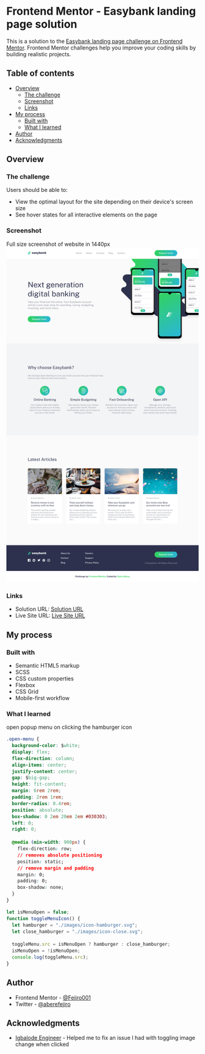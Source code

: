 # Frontend Mentor - Easybank landing page solution

This is a solution to the [Easybank landing page challenge on Frontend Mentor](https://www.frontendmentor.io/challenges/easybank-landing-page-WaUhkoDN). Frontend Mentor challenges help you improve your coding skills by building realistic projects.

## Table of contents

- [Overview](#overview)
  - [The challenge](#the-challenge)
  - [Screenshot](#screenshot)
  - [Links](#links)
- [My process](#my-process)
  - [Built with](#built-with)
  - [What I learned](#what-i-learned)
- [Author](#author)
- [Acknowledgments](#acknowledgments)

## Overview

### The challenge

Users should be able to:

- View the optimal layout for the site depending on their device's screen size
- See hover states for all interactive elements on the page

### Screenshot

Full size screenshot of website in 1440px
![](./design/easy-bank-screenshot.png)

### Links

- Solution URL: [Solution URL](https://your-solution-url.com)
- Live Site URL: [Live Site URL](https://fejiro001.github.io/easybank-landing-page-master/)

## My process

### Built with

- Semantic HTML5 markup
- SCSS
- CSS custom properties
- Flexbox
- CSS Grid
- Mobile-first workflow

### What I learned

open popup menu on clicking the hamburger icon

```css
.open-menu {
  background-color: $white;
  display: flex;
  flex-direction: column;
  align-items: center;
  justify-content: center;
  gap: $big-gap;
  height: fit-content;
  margin: 6rem 2rem;
  padding: 2rem 1rem;
  border-radius: 0.4rem;
  position: absolute;
  box-shadow: 0 2em 20em 2em #030303;
  left: 0;
  right: 0;

  @media (min-width: 900px) {
    flex-direction: row;
    // removes absolute positioning
    position: static;
    // remove margin and padding
    margin: 0;
    padding: 0;
    box-shadow: none;
  }
}
```

```js
let isMenuOpen = false;
function toggleMenuIcon() {
  let hamburger = "./images/icon-hamburger.svg";
  let close_hamburger = "./images/icon-close.svg";

  toggleMenu.src = isMenuOpen ? hamburger : close_hamburger;
  isMenuOpen = !isMenuOpen;
  console.log(toggleMenu.src);
}
```

## Author

- Frontend Mentor - [@Fejiro001](https://www.frontendmentor.io/profile/Fejiro001)
- Twitter - [@aberefejiro](https://twitter.com/aberefejiro)

## Acknowledgments

- [Igbalode Engineer](https://x.com/FirstClassMe?s=20) - Helped me to fix an issue I had with toggling image change when clicked
